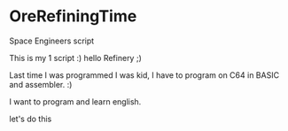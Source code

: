 # OreRefiningTime
Space Engineers script

This is my 1 script :) hello Refinery ;)

Last time I was programmed I was kid, I have to program on C64 in BASIC and assembler. :)

I want to program and learn english.

let's do this
